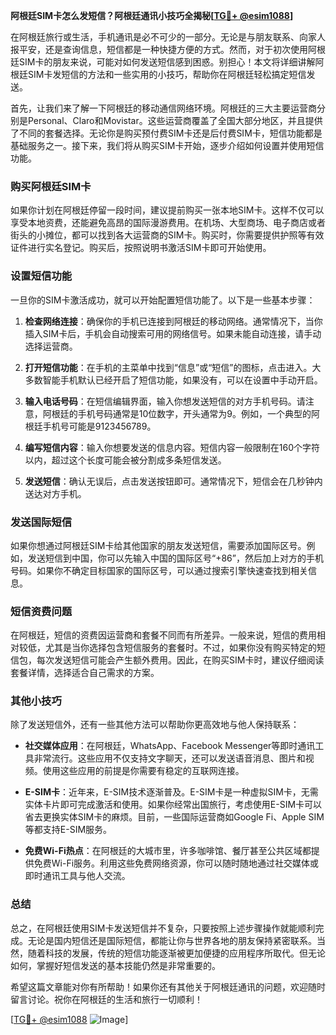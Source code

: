 **阿根廷SIM卡怎么发短信？阿根廷通讯小技巧全揭秘[[TG💪+ @esim1088](https://t.me/s/esim1088)]**

在阿根廷旅行或生活，手机通讯是必不可少的一部分。无论是与朋友联系、向家人报平安，还是查询信息，短信都是一种快捷方便的方式。然而，对于初次使用阿根廷SIM卡的朋友来说，可能对如何发送短信感到困惑。别担心！本文将详细讲解阿根廷SIM卡发短信的方法和一些实用的小技巧，帮助你在阿根廷轻松搞定短信发送。

首先，让我们来了解一下阿根廷的移动通信网络环境。阿根廷的三大主要运营商分别是Personal、Claro和Movistar。这些运营商覆盖了全国大部分地区，并且提供了不同的套餐选择。无论你是购买预付费SIM卡还是后付费SIM卡，短信功能都是基础服务之一。接下来，我们将从购买SIM卡开始，逐步介绍如何设置并使用短信功能。

### 购买阿根廷SIM卡

如果你计划在阿根廷停留一段时间，建议提前购买一张本地SIM卡。这样不仅可以享受本地资费，还能避免高昂的国际漫游费用。在机场、大型商场、电子商店或者街头的小摊位，都可以找到各大运营商的SIM卡。购买时，你需要提供护照等有效证件进行实名登记。购买后，按照说明书激活SIM卡即可开始使用。

### 设置短信功能

一旦你的SIM卡激活成功，就可以开始配置短信功能了。以下是一些基本步骤：

1. **检查网络连接**：确保你的手机已连接到阿根廷的移动网络。通常情况下，当你插入SIM卡后，手机会自动搜索可用的网络信号。如果未能自动连接，请手动选择运营商。

2. **打开短信功能**：在手机的主菜单中找到“信息”或“短信”的图标，点击进入。大多数智能手机默认已经开启了短信功能，如果没有，可以在设置中手动开启。

3. **输入电话号码**：在短信编辑界面，输入你想发送短信的对方手机号码。请注意，阿根廷的手机号码通常是10位数字，开头通常为9。例如，一个典型的阿根廷手机号可能是9123456789。

4. **编写短信内容**：输入你想要发送的信息内容。短信内容一般限制在160个字符以内，超过这个长度可能会被分割成多条短信发送。

5. **发送短信**：确认无误后，点击发送按钮即可。通常情况下，短信会在几秒钟内送达对方手机。

### 发送国际短信

如果你想通过阿根廷SIM卡给其他国家的朋友发送短信，需要添加国际区号。例如，发送短信到中国，你可以先输入中国的国际区号“+86”，然后加上对方的手机号码。如果你不确定目标国家的国际区号，可以通过搜索引擎快速查找到相关信息。

### 短信资费问题

在阿根廷，短信的资费因运营商和套餐不同而有所差异。一般来说，短信的费用相对较低，尤其是当你选择包含短信服务的套餐时。不过，如果你没有购买特定的短信包，每次发送短信可能会产生额外费用。因此，在购买SIM卡时，建议仔细阅读套餐详情，选择适合自己需求的方案。

### 其他小技巧

除了发送短信外，还有一些其他方法可以帮助你更高效地与他人保持联系：

- **社交媒体应用**：在阿根廷，WhatsApp、Facebook Messenger等即时通讯工具非常流行。这些应用不仅支持文字聊天，还可以发送语音消息、图片和视频。使用这些应用的前提是你需要有稳定的互联网连接。
  
- **E-SIM卡**：近年来，E-SIM技术逐渐普及。E-SIM卡是一种虚拟SIM卡，无需实体卡片即可完成激活和使用。如果你经常出国旅行，考虑使用E-SIM卡可以省去更换实体SIM卡的麻烦。目前，一些国际运营商如Google Fi、Apple SIM等都支持E-SIM服务。

- **免费Wi-Fi热点**：在阿根廷的大城市里，许多咖啡馆、餐厅甚至公共区域都提供免费Wi-Fi服务。利用这些免费网络资源，你可以随时随地通过社交媒体或即时通讯工具与他人交流。

### 总结

总之，在阿根廷使用SIM卡发送短信并不复杂，只要按照上述步骤操作就能顺利完成。无论是国内短信还是国际短信，都能让你与世界各地的朋友保持紧密联系。当然，随着科技的发展，传统的短信功能逐渐被更加便捷的应用程序所取代。但无论如何，掌握好短信发送的基本技能仍然是非常重要的。

希望这篇文章能对你有所帮助！如果你还有其他关于阿根廷通讯的问题，欢迎随时留言讨论。祝你在阿根廷的生活和旅行一切顺利！

[[TG💪+ @esim1088](https://t.me/s/esim1088) ![Image](https://i.postimg.cc/4NQfJmqS/Snipaste-2025-05-13-00-14-12.png)]